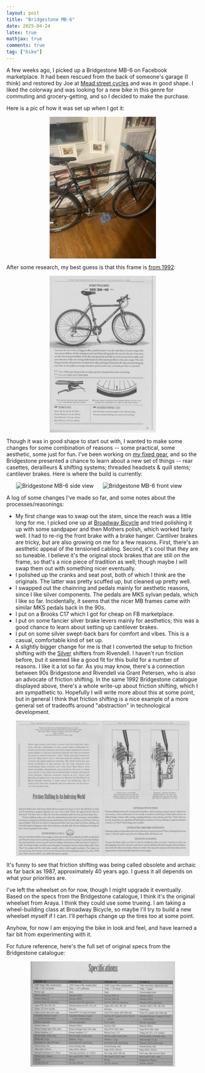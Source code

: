 ```yaml
---
layout: post
title: "Bridgestone MB-6"
date: 2025-04-24
latex: true
mathjax: true
comments: true
tag: ["bike"]
---
```


A few weeks ago, I picked up a Bridgestone MB-6 on Facebook marketplace. It had been rescued from the back of someone's garage (I think) and restored by Joe at [Mead street cycles](https://www.instagram.com/mead.st.cycles/) and was in good shape. I liked the colorway and was looking for a new bike in this genre for commuting and grocery-getting, and so I decided to make the purchase. 

Here is a pic of how it was set up when I got it: 

<div>
  <img src="/figs/2025-04-24-bridgestone-mb6/mb6pre.jpg" alt="mb6pre" style="display: block; margin-left: auto; margin-right: auto; max-width: 55%;">
</div>

After some research, my best guess is that this frame is [from 1992](https://www.sheldonbrown.com/bridgestone/1992/1992.pdf): 

<div>
  <img src="/figs/2025-04-24-bridgestone-mb6/mb6-catalogue.png" alt="mb6cat" style="display: block; margin-left: auto; margin-right: auto; max-width: 55%;">
</div>


Though it was in good shape to start out with, I wanted to make some changes for some combination of reasons -- some practical, some aesthetic, some just for fun. I've been working on [my fixed gear](https://jeffreyfossett.com/2024/04/29/bike-build.html), and so the Bridgestone presented a chance to learn about a new set of things -- rear casettes, derailleurs & shifting systems; threaded headsets & quill stems; cantilever brakes. Here is where the build is currently: 

<div style="display: flex; justify-content: center;">
  <img src="/figs/2025-04-24-bridgestone-mb6/mb6.jpg" alt="Bridgestone MB-6 side view"  style="width: 45%; max-width: 45%" >
  <img src="/figs/2025-04-24-bridgestone-mb6/mb6front.jpg" alt="Bridgestone MB-6 front view" style="width: 45%; max-width: 45%">
</div>

A log of some changes I've made so far, and some notes about the processes/reasonings: 

* My first change was to swap out the stem, since the reach was a little long for me. I picked one up at [Broadway Bicycle](https://broadwaybicycleschool.com/) and tried polishing it up with some sandpaper and then Mothers polish, which worked fairly well. I had to re-rig the front brake with a brake hanger. Cantilver brakes are tricky, but are also growing on me for a few reasons. First, there's an aesthetic appeal of the tensioned cabling. Second, it's cool that they are so tuneable. I believe it's the original stock brakes that are still on the frame, so that's a nice piece of tradition as well; though maybe I will swap them out with something nicer eventually. 
* I polished up the cranks and seat post, both of which I think are the originals. The latter was pretty scuffed up, but cleaned up pretty well. 
* I swapped out the chainring and pedals mainly for aesthetic reasons, since I like silver components. The pedals are MKS sylvan pedals, which I like so far. Incidentally, it seems that the nicer MB frames came with similar MKS pedals back in the 90s. 
* I put on a Brooks C17 which I got for cheap on FB marketplace. 
* I put on some fancier silver brake levers mainly for aesthetics; this was a good chance to learn about setting up cantilever brakes. 
* I put on some silver swept-back bars for comfort and vibes. This is a casual, comfortable kind of set up.
* A slightly bigger change for me is that I converted the setup to friction shifting with the [Silver](https://www.rivbike.com/products/kjalgjoihjga44451?srsltid=AfmBOoroCnd-F-E7k_GPKOkp3abwhqYKsl0cudGH9nvPBVPMqEnJnPui) shifters from Rivendell. I haven't run friction before, but it seemed like a good fit for this build for a number of reasons. I like it a lot so far. As you may know, there's a connection between 90s Bridgestone and Rivendell via Grant Petersen, who is also an advocate of friction shifting. In the same 1992 Bridgestone catalogue displayed above, there's a whole write-up about friction shifting, which I am sympathetic to. Hopefully I will write more about this at some point, but in general I think that friction shifting is a nice example of a more general set of tradeoffs around "abstraction" in technological development. 

<div style="display: flex; justify-content: center;">
  <img src="/figs/2025-04-24-bridgestone-mb6/friction-catalogue-1.png" alt="Bridgestone MB-6 side view"  style="width: 45%; max-width: 45%" >
  <img src="/figs/2025-04-24-bridgestone-mb6/friction-catalogue-2.png" alt="Bridgestone MB-6 front view" style="width: 55%; max-width: 45%">
</div>

It's funny to see that friction shifting was being called obsolete and archaic as far back as 1987, approximately 40 years ago. I guess it all depends on what your priorities are.

I've left the wheelset on for now, though I might upgrade it eventually. Based on the specs from the Bridgestone catalogue, I think it's the original wheelset from Araya. I think they could use some trueing. I am taking a wheel-building class at Broadway Bicycle, so maybe I'll try to build a new wheelset myself if I can. I'll perhaps change up the tires too at some point. 

Anyhow, for now I am enjoying the bike in look and feel, and have learned a fair bit from experimenting with it.

For future reference, here's the full set of original specs from the Bridgestone catalogue: 

<div>
  <img src="/figs/2025-04-24-bridgestone-mb6/mb6-specs.png" alt="mb6specs" style="display: block; margin-left: auto; margin-right: auto; max-width: 75%;">
</div>